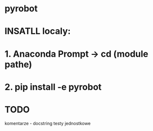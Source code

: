 # pyrobot

# INSATLL localy:
# 1. Anaconda Prompt -> cd (module pathe)
# 2. pip install -e pyrobot

# TODO
komentarze - docstring
testy jednostkowe